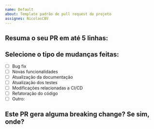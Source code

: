 ```yaml
---
name: Default
about: Template padrão de pull request do projeto
assignes: NicolasCBV
---
```


## Resuma o seu PR em até 5 linhas:

## Selecione o tipo de mudanças feitas:
- [ ] Bug fix
- [ ] Novas funcionalidades
- [ ] Atualização da documentação
- [ ] Atualização dos testes
- [ ] Modificações relacionadas a CI/CD
- [ ] Refatoração do código 
- [ ] Outro:

## Este PR gera alguma breaking change? Se sim, onde?
